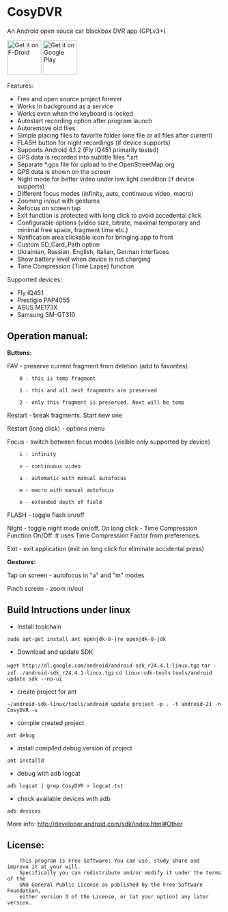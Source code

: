 CosyDVR
=======

An Android open souce car blackbox DVR app (GPLv3+)

<a href="https://f-droid.org/packages/es.esy.CosyDVR/" target="_blank">
<img src="https://f-droid.org/badge/get-it-on.png" alt="Get it on F-Droid" height="80"/></a>
<a href="https://play.google.com/store/apps/details?id=es.esy.CosyDVR" target="_blank">
<img src="https://play.google.com/intl/en_us/badges/images/generic/en-play-badge.png" alt="Get it on Google Play" height="80"/></a>

Features:
- Free and open source project forever
- Works in background as a service
- Works even when the keyboard is locked
- Autostart recording option after program launch
- Autoremove old files
- Simple placing files to favorite folder (one file or all files after current)
- FLASH button for night recordings (if device supports)
- Supports Android 4.1.2 (Fly IQ451 primarily tested)
- GPS data is recorded into subtitle files *.srt
- Separate *.gpx file for upload to the OpenStreetMap.org
- GPS data is shown on the screen
- Night mode for better video under low light condition (if device supports)
- Different focus modes (infinity, auto, continuous video, macro)
- Zooming in/out  with gestures
- Refocus on screen tap
- Exit function is protected with long click to avoid accedental click
- Configurable options (video size, bitrate, maximal temporary and minimal free space, fragment time etc.)
- Notification area clickable icon for bringing app to front
- Custom SD_Card_Path option
- Ukrainian, Russian, English, Italian, German interfaces
- Show battery level when device is not charging
- Time Compression (Time Lapse) function

Supported devices:
- Fly IQ451
- Prestigio PAP4055
- ASUS ME173X
- Samsung SM-GT310

Operation manual:
---

**Buttons:**

FAV - preserve current fragment from deletion (add to favorites).

        0 - this is temp fragment
        
        1 - this and all next fragments are preserved
        
        2 - only this fragment is preserved. Next will be temp
        
Restart - break fragments. Start new one

Restart (long click) - options menu

Focus - switch between focus modes (visible only supported by device)

        i - infinity
        
        v - continuous video
        
        a - automatic with manual autofocus
        
        m - macro with manual autofocus
        
        e - extended depth of field
        
FLASH - toggle flash on/off

Night - toggle night mode on/off. On long click - Time Compression Function On/Off. It uses
	Time Compression Factor from preferences.

Exit - exit application (exit on long click for eliminate accidental press)

**Gestures:**

Tap on screen - autofocus in "a" and "m" modes

Pinch screen - zoom in/out


Build Intructions under linux
---
  * Install toolchain

  `sudo apt-get install ant openjdk-8-jre openjdk-8-jdk`
  
  * Download and update SDK
  
  `wget http://dl.google.com/android/android-sdk_r24.4.1-linux.tgz`
  `tar -zxf ./android-sdk_r24.4.1-linux.tgz`
  `cd linux-sdk-tools`
  `tools/android update sdk --no-ui`
  
  * create project for ant
  
  `~/android-sdk-linux/tools/android update project -p . -t android-21 -n CosyDVR -s`
  
  * compile created project
  
  `ant debug`
  
  * install compiled debug version of project
  
  `ant installd`
  
  * debug with adb logcat

  `adb logcat | grep CosyDVR > logcat.txt`

  * check available devices with adb
  
  `adb devices`
  
  More info: http://developer.android.com/sdk/index.html#Other 

License:
---
        This program is Free Software: You can use, study share and improve it at your will. 
        Specifically you can redistribute and/or modify it under the terms of the 
        GNU General Public License as published by the Free Software Foundation, 
        either version 3 of the License, or (at your option) any later version.

